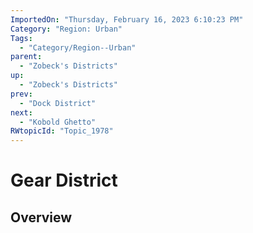 ```yaml
---
ImportedOn: "Thursday, February 16, 2023 6:10:23 PM"
Category: "Region: Urban"
Tags:
  - "Category/Region--Urban"
parent:
  - "Zobeck's Districts"
up:
  - "Zobeck's Districts"
prev:
  - "Dock District"
next:
  - "Kobold Ghetto"
RWtopicId: "Topic_1978"
---
```

# Gear District
## Overview
